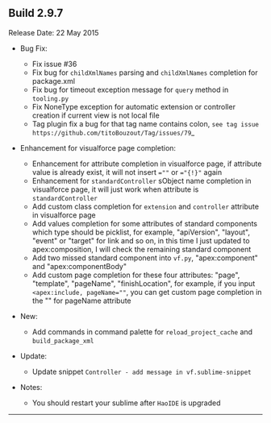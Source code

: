 Build 2.9.7
-----------
Release Date: 22 May 2015

* Bug Fix:
    - Fix issue #36
    - Fix bug for ``childXmlNames`` parsing and ``childXmlNames`` completion for package.xml
    - Fix bug for timeout exception message for ``query`` method in ``tooling.py``
    - Fix NoneType exception for automatic extension or controller creation if current view is not local file
    - Tag plugin fix a bug for that tag name contains colon, `see tag issue https://github.com/titoBouzout/Tag/issues/79`_

* Enhancement for visualforce page completion:
    - Enhancement for attribute completion in visualforce page, if attribute value is already exist, it will not insert ``=""`` or ``="{!}"`` again
    - Enhancement for ``standardController`` sObject name completion in visualforce page, it will just work when attribute is ``standardController``
    - Add custom class completion for ``extension`` and ``controller`` attribute in visualforce page
    - Add values completion for some attributes of standard components which type should be picklist, for example, "apiVersion", "layout", "event" or "target" for link and so on, in this time I just updated to apex:composition, I will check the remaining standard component
    - Add two missed standard component into ``vf.py``, "apex:component" and "apex:componentBody"
    - Add custom page completion for these four attributes: "page", "template", "pageName", "finishLocation", for example, if you input ``<apex:include, pageName=""``, you can get custom page completion in the "" for pageName attribute

* New:
    - Add commands in command palette for ``reload_project_cache`` and ``build_package_xml``

* Update:
    - Update snippet ``Controller - add message in vf.sublime-snippet``

* Notes: 
    - You should restart your sublime after ``HaoIDE`` is upgraded
-----------